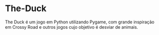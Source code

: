 # The-Duck
The Duck é um jogo em Python utilizando Pygame, com grande inspiração em Crossy Road e outros jogos cujo objetivo é desviar de animais.
